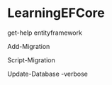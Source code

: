 # LearningEFCore

get-help entityframework

Add-Migration

Script-Migration 

 Update-Database -verbose
